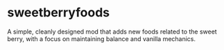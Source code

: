 # sweetberryfoods
A simple, cleanly designed mod that adds new foods related to the sweet berry, with a focus on maintaining balance and vanilla mechanics.
